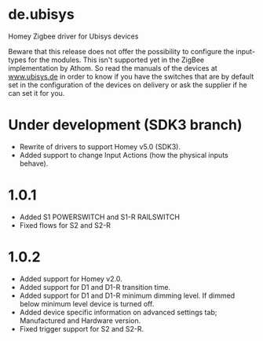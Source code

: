 # de.ubisys
Homey Zigbee driver for Ubisys devices

Beware that this release does not offer the possibility to configure the input-types for the modules.
This isn't supported yet in the ZigBee implementation by Athom.
So read the manuals of the devices at www.ubisys.de in order to know if you have the switches that are by default set in the configuration of the devices on delivery or ask the supplier if he can set it for you.

# Under development (SDK3 branch)

* Rewrite of drivers to support Homey v5.0 (SDK3).
* Added support to change Input Actions (how the physical inputs behave).

# 1.0.1

* Added S1 POWERSWITCH and S1-R RAILSWITCH
* Fixed flows for S2 and S2-R

# 1.0.2

* Added support for Homey v2.0.
* Added support for D1 and D1-R transition time.
* Added support for D1 and D1-R minimum dimming level. If dimmed below minimum level device is turned off.
* Added device specific information on advanced settings tab; Manufactured and Hardware version.
* Fixed trigger support for S2 and S2-R.
